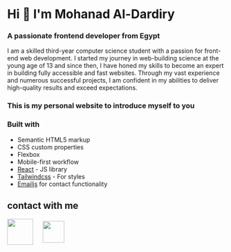 # Hi 👋 I'm Mohanad Al-Dardiry
### A passionate frontend developer from Egypt

I am a skilled third-year computer science student with a passion for front-end web development. I started my journey in web-building science at the young age of 13 and since then, I have honed my skills to become an expert in building fully accessible and fast websites. Through my vast experience and numerous successful projects, I am confident in my abilities to deliver high-quality results and exceed expectations.


### This is my personal website to introduce myself to you


### Built with

- Semantic HTML5 markup
- CSS custom properties
- Flexbox
- Mobile-first workflow
- [React](https://reactjs.org/) - JS library
- [Tailwindcss](https://tailwindcss.com/) - For styles
- [Emailjs](https://www.emailjs.com/) for contact functionality
## contact with me
<a href="mailto:mohanad.ALdardiry@gmail.com" target="blank"><img align="center" src="https://cdn-icons-png.flaticon.com/512/888/888853.png" height="60" style="margin-right: 10px;" /></a> &nbsp;
<a href="https://www.linkedin.com/in/mohanad-aldardiry-175614239/" target="blank"><img align="center" src="https://cdn-icons-png.flaticon.com/512/174/174857.png" height="50" /></a>
